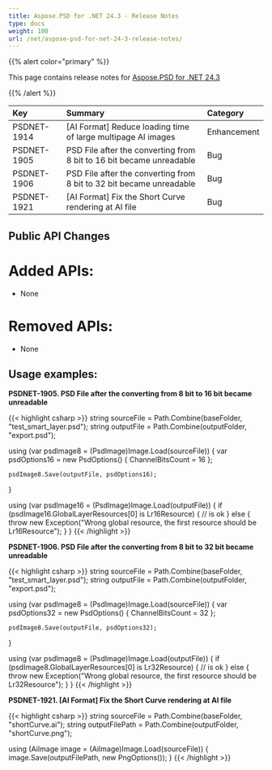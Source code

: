 ```yaml
---
title: Aspose.PSD for .NET 24.3 - Release Notes
type: docs
weight: 100
url: /net/aspose-psd-for-net-24-3-release-notes/
---
```


{{% alert color="primary" %}}

This page contains release notes for [Aspose.PSD for .NET 24.3](https://www.nuget.org/packages/Aspose.PSD/)

{{% /alert %}}

| **Key**     | **Summary**                                                          | **Category** |
|:------------|:---------------------------------------------------------------------|:------------|
| PSDNET-1914 | [AI Format] Reduce loading time of large multipage AI images         |     Enhancement     |
| PSDNET-1905 | PSD File after the converting from 8 bit to 16 bit became unreadable |     Bug     |
| PSDNET-1906 | PSD File after the converting from 8 bit to 32 bit became unreadable |     Bug     |
| PSDNET-1921 | [AI Format] Fix the Short Curve rendering at AI file                 |     Bug     |

## **Public API Changes**
# **Added APIs:**
- None

# **Removed APIs:**
- None

## **Usage examples:**

**PSDNET-1905. PSD File after the converting from 8 bit to 16 bit became unreadable**

{{< highlight csharp >}}
string sourceFile = Path.Combine(baseFolder, "test_smart_layer.psd");
string outputFile = Path.Combine(outputFolder, "export.psd");

using (var psdImage8 = (PsdImage)Image.Load(sourceFile))
{
    var psdOptions16 = new PsdOptions()
    {
        ChannelBitsCount = 16
    };

    psdImage8.Save(outputFile, psdOptions16);
}

using (var psdImage16 = (PsdImage)Image.Load(outputFile))
{
    if (psdImage16.GlobalLayerResources[0] is Lr16Resource)
    {
        // is ok
    }
    else
    {
        throw new Exception("Wrong global resource, the first resource should be Lr16Resource");
    }
}
{{< /highlight >}}

**PSDNET-1906. PSD File after the converting from 8 bit to 32 bit became unreadable**

{{< highlight csharp >}}
string sourceFile = Path.Combine(baseFolder, "test_smart_layer.psd");
string outputFile = Path.Combine(outputFolder, "export.psd");

using (var psdImage8 = (PsdImage)Image.Load(sourceFile))
{
    var psdOptions32 = new PsdOptions()
    {
        ChannelBitsCount = 32
    };

    psdImage8.Save(outputFile, psdOptions32);
}

using (var psdImage8 = (PsdImage)Image.Load(outputFile))
{
    if (psdImage8.GlobalLayerResources[0] is Lr32Resource)
    {
        // is ok
    }
    else
    {
        throw new Exception("Wrong global resource, the first resource should be Lr32Resource");
    }
}
{{< /highlight >}}

**PSDNET-1921. [AI Format] Fix the Short Curve rendering at AI file**

{{< highlight csharp >}}
string sourceFile = Path.Combine(baseFolder, "shortCurve.ai");
string outputFilePath = Path.Combine(outputFolder, "shortCurve.png");

using (AiImage image = (AiImage)Image.Load(sourceFile))
{
    image.Save(outputFilePath, new PngOptions());
}
{{< /highlight >}}